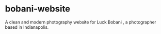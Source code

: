 # bobani-website
A clean and modern photography website for Luck Bobani , a photographer based in Indianapolis.
